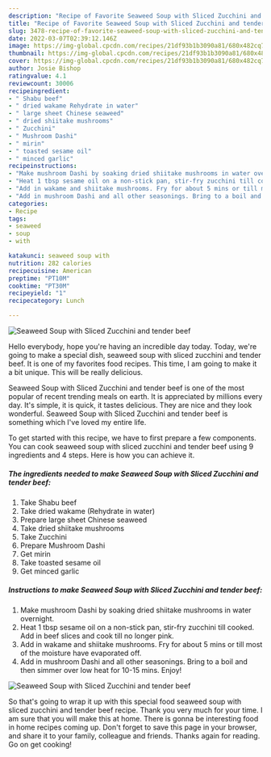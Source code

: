 ```yaml
---
description: "Recipe of Favorite Seaweed Soup with Sliced Zucchini and tender beef"
title: "Recipe of Favorite Seaweed Soup with Sliced Zucchini and tender beef"
slug: 3478-recipe-of-favorite-seaweed-soup-with-sliced-zucchini-and-tender-beef
date: 2022-03-07T02:39:12.146Z
image: https://img-global.cpcdn.com/recipes/21df93b1b3090a81/680x482cq70/seaweed-soup-with-sliced-zucchini-and-tender-beef-recipe-main-photo.jpg
thumbnail: https://img-global.cpcdn.com/recipes/21df93b1b3090a81/680x482cq70/seaweed-soup-with-sliced-zucchini-and-tender-beef-recipe-main-photo.jpg
cover: https://img-global.cpcdn.com/recipes/21df93b1b3090a81/680x482cq70/seaweed-soup-with-sliced-zucchini-and-tender-beef-recipe-main-photo.jpg
author: Josie Bishop
ratingvalue: 4.1
reviewcount: 30006
recipeingredient:
- " Shabu beef"
- " dried wakame Rehydrate in water"
- " large sheet Chinese seaweed"
- " dried shiitake mushrooms"
- " Zucchini"
- " Mushroom Dashi"
- " mirin"
- " toasted sesame oil"
- " minced garlic"
recipeinstructions:
- "Make mushroom Dashi by soaking dried shiitake mushrooms in water overnight."
- "Heat 1 tbsp sesame oil on a non-stick pan, stir-fry zucchini till cooked. Add in beef slices and cook till no longer pink."
- "Add in wakame and shiitake mushrooms. Fry for about 5 mins or till most of the moisture have evaporated off."
- "Add in mushroom Dashi and all other seasonings. Bring to a boil and then simmer over low heat for 10-15 mins. Enjoy!"
categories:
- Recipe
tags:
- seaweed
- soup
- with

katakunci: seaweed soup with 
nutrition: 282 calories
recipecuisine: American
preptime: "PT10M"
cooktime: "PT30M"
recipeyield: "1"
recipecategory: Lunch

---
```



![Seaweed Soup with Sliced Zucchini and tender beef](https://img-global.cpcdn.com/recipes/21df93b1b3090a81/680x482cq70/seaweed-soup-with-sliced-zucchini-and-tender-beef-recipe-main-photo.jpg)

Hello everybody, hope you're having an incredible day today. Today, we're going to make a special dish, seaweed soup with sliced zucchini and tender beef. It is one of my favorites food recipes. This time, I am going to make it a bit unique. This will be really delicious.



Seaweed Soup with Sliced Zucchini and tender beef is one of the most popular of recent trending meals on earth. It is appreciated by millions every day. It's simple, it is quick, it tastes delicious. They are nice and they look wonderful. Seaweed Soup with Sliced Zucchini and tender beef is something which I've loved my entire life.


To get started with this recipe, we have to first prepare a few components. You can cook seaweed soup with sliced zucchini and tender beef using 9 ingredients and 4 steps. Here is how you can achieve it.

<!--inarticleads1-->

##### The ingredients needed to make Seaweed Soup with Sliced Zucchini and tender beef:

1. Take  Shabu beef
1. Take  dried wakame (Rehydrate in water)
1. Prepare  large sheet Chinese seaweed
1. Take  dried shiitake mushrooms
1. Take  Zucchini
1. Prepare  Mushroom Dashi
1. Get  mirin
1. Take  toasted sesame oil
1. Get  minced garlic




<!--inarticleads2-->

##### Instructions to make Seaweed Soup with Sliced Zucchini and tender beef:

1. Make mushroom Dashi by soaking dried shiitake mushrooms in water overnight.
1. Heat 1 tbsp sesame oil on a non-stick pan, stir-fry zucchini till cooked. Add in beef slices and cook till no longer pink.
1. Add in wakame and shiitake mushrooms. Fry for about 5 mins or till most of the moisture have evaporated off.
1. Add in mushroom Dashi and all other seasonings. Bring to a boil and then simmer over low heat for 10-15 mins. Enjoy!
<img src="//assets-global.cpcdn.com/assets/icons/button_play-2c75c40dde080a61004c1f40b05d8f140eaff45d7e9e6481dc71c63d2e7c4909.png" alt="Seaweed Soup with Sliced Zucchini and tender beef">



So that's going to wrap it up with this special food seaweed soup with sliced zucchini and tender beef recipe. Thank you very much for your time. I am sure that you will make this at home. There is gonna be interesting food in home recipes coming up. Don't forget to save this page in your browser, and share it to your family, colleague and friends. Thanks again for reading. Go on get cooking!
